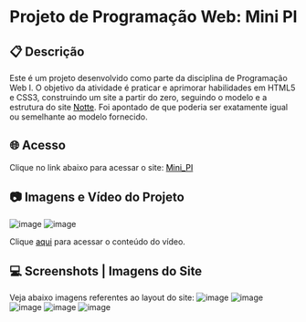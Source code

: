 # Projeto de Programação Web: Mini PI

## 📋 Descrição
Este é um projeto desenvolvido como parte da disciplina de Programação Web I. O objetivo da atividade é praticar e aprimorar habilidades em HTML5 e CSS3, construindo um site a partir do zero, seguindo o modelo e a estrutura do site <a href="http://www.notte.com.br/" style="color: black;">Notte</a>. Foi apontado de que poderia ser exatamente igual ou semelhante ao modelo fornecido.

## 🌐 Acesso 
Clique no link abaixo para acessar o site: 
<a href="https://anamota13.github.io/Projeto_Mini_PI/" style="color: black;">Mini_PI</a>

## 📷 Imagens e Vídeo do Projeto
![image](https://github.com/anamota13/Projeto_Mini_PI/assets/110187484/2559fa72-7b26-4b39-99d0-ae0f1f917b6b)
![image](https://github.com/anamota13/Projeto_Mini_PI/assets/110187484/b0c732c0-09f5-4941-bf45-d5667f9faa14)


Clique <a href="http://127.0.0.1:5500/Projeto_Mini_PI/video.mp4" style="color: black;">aqui</a> para acessar o conteúdo do vídeo. 





## 💻 Screenshots | Imagens do Site
Veja abaixo imagens referentes ao layout do site:
![image](https://github.com/anamota13/Projeto_Mini_PI/assets/110187484/68686edf-dd12-458b-a334-e901761390b0)
![image](https://github.com/anamota13/Projeto_Mini_PI/assets/110187484/890f8e30-78dc-4203-957b-2a5012bb37e6)
![image](https://github.com/anamota13/Projeto_Mini_PI/assets/110187484/039b930a-a31d-4109-b944-87556315c0c2)
![image](https://github.com/anamota13/Projeto_Mini_PI/assets/110187484/079dbebe-4a70-4616-a34e-ded5db171153)
![image](https://github.com/anamota13/Projeto_Mini_PI/assets/110187484/f9544ff3-35aa-42fd-b867-6a70756125cf)














